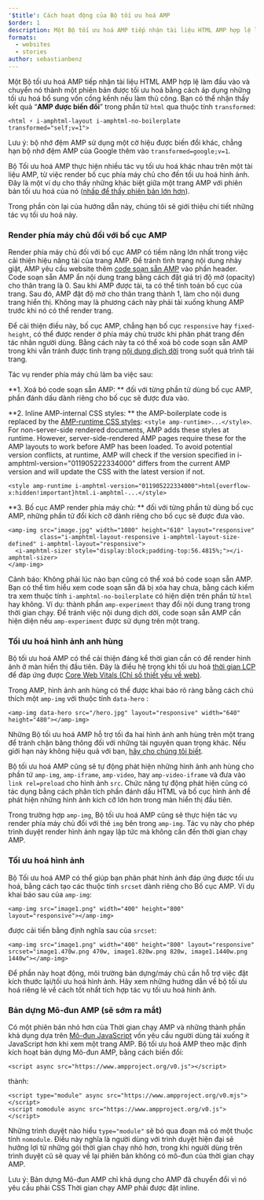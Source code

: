 ```yaml
---
'$title': Cách hoạt động của Bộ tối ưu hoá AMP
$order: 1
description: Một Bộ tối ưu hoá AMP tiếp nhận tài liệu HTML AMP hợp lệ làm đầu vào và chuyển nó thành một phiên bản được tối ưu hoá bằng cách áp dụng những tối ưu hoá bổ sung vốn cồng kềnh nếu làm thủ công. Hướng dẫn này giải thích chi tiết cách hoạt động của Bộ tối ưu hoá AMP.
formats:
  - websites
  - stories
author: sebastianbenz
---
```


Một Bộ tối ưu hoá AMP tiếp nhận tài liệu HTML AMP hợp lệ làm đầu vào và chuyển nó thành một phiên bản được tối ưu hoá bằng cách áp dụng những tối ưu hoá bổ sung vốn cồng kềnh nếu làm thủ công. Bạn có thể nhận thấy kết quả “**AMP được biến đổi**” trong phần tử `html` qua thuộc tính `transformed`:

```
<html ⚡ i-amphtml-layout i-amphtml-no-boilerplate transformed="self;v=1">
```

Lưu ý: bộ nhớ đệm AMP sử dụng một cờ hiệu được biến đổi khác, chẳng hạn bộ nhớ đệm AMP của Google thêm vào `transformed=google;v=1`.

Bộ Tối ưu hoá AMP thực hiện nhiều tác vụ tối ưu hoá khác nhau trên một tài liệu AMP, từ việc render bố cục phía máy chủ cho đến tối ưu hoá hình ảnh. Đây là một ví dụ cho thấy những khác biệt giữa một trang AMP với phiên bản tối ưu hoá của nó ([nhấp để thấy phiên bản lớn hơn](/static/img/docs/guides/optimized-amp-diff.png)).

<a href="/static/img/docs/guides/optimized-amp-diff.png"><amp-img lightbox layout="responsive" width="2560" height="773" src="/static/img/docs/guides/optimized-amp-diff.png"></amp-img></a>

Trong phần còn lại của hướng dẫn này, chúng tôi sẽ giới thiệu chi tiết những tác vụ tối ưu hoá này.

### Render phía máy chủ đối với bố cục AMP

Render phía máy chủ đối với bố cục AMP có tiềm năng lớn nhất trong việc cải thiện hiệu năng tải của trang AMP. Để tránh tình trạng nội dung nhảy giật, AMP yêu cầu website thêm [code soạn sẵn AMP](https://amp.dev/documentation/guides-and-tutorials/learn/spec/amp-boilerplate/?format=websites) vào phần header. Code soạn sẵn AMP ẩn nội dung trang bằng cách đặt giá trị độ mờ (opacity) cho thân trang là 0. Sau khi AMP được tải, ta có thể tính toán bố cục của trang. Sau đó, AMP đặt độ mờ cho thân trang thành 1, làm cho nội dung trang hiển thị. Không may là phương cách này phải tải xuống khung AMP trước khi nó có thể render trang.

Để cải thiện điều này, bố cục AMP, chẳng hạn bố cục `responsive` hay `fixed-height`, có thể được render ở phía máy chủ trước khi phân phát trang đến tác nhân người dùng. Bằng cách này ta có thể xoá bỏ code soạn sẵn AMP trong khi vẫn tránh được tình trạng [nội dung dịch dời](https://web.dev/cls/) trong suốt quá trình tải trang.

Tác vụ render phía máy chủ làm ba việc sau:

⁣**1. Xoá bỏ code soạn sẵn AMP: ** đối với từng phần tử dùng bố cục AMP, phần đánh dấu dành riêng cho bố cục sẽ được đưa vào.

⁣**2. Inline AMP-internal CSS styles: ** the AMP-boilerplate code is replaced by the <a href="https://cdn.ampproject.org/v0.css">AMP-runtime CSS styles</a>: `<style amp-runtime>...</style>`. For non-server-side rendered documents, AMP adds these styles at runtime. However, server-side-rendered AMP pages require these for the AMP layouts to work before AMP has been loaded. To avoid potential version conflicts, at runtime, AMP will check if the version specified in i-amphtml-version="011905222334000" differs from the current AMP version and will update the CSS with the latest version if not.

```
<style amp-runtime i-amphtml-version="011905222334000">html{overflow-x:hidden!important}html.i-amphtml-...</style>
```

⁣**3. Bố cục AMP render phía máy chủ: ** đối với từng phần tử dùng bố cục AMP, những phần tử đổi kích cỡ dành riêng cho bố cục sẽ được đưa vào.

```
<amp-img src="image.jpg" width="1080" height="610" layout="responsive"
         class="i-amphtml-layout-responsive i-amphtml-layout-size-defined" i-amphtml-layout="responsive">
  <i-amphtml-sizer style="display:block;padding-top:56.4815%;"></i-amphtml-sizer>
</amp-img>
```

Cảnh báo: Không phải lúc nào bạn cũng có thể xoá bỏ code soạn sẵn AMP. Bạn có thể tìm hiểu xem code soạn sẵn đã bị xóa hay chưa, bằng cách kiểm tra xem thuộc tính `i-amphtml-no-boilerplate` có hiện diện trên phần tử `html` hay không. Ví dụ: thành phần `amp-experiment` thay đổi nội dung trang trong thời gian chạy. Để tránh việc nội dung dịch dời, code soạn sẵn AMP cần hiện diện nếu `amp-experiment` được sử dụng trên một trang.

### Tối ưu hoá hình ảnh anh hùng

Bộ tối ưu hoá AMP có thể cải thiện đáng kể thời gian cần có để render hình ảnh ở màn hiển thị đầu tiên. Đây là điều hệ trọng khi tối ưu hoá [thời gian LCP](https://web.dev/lcp/) để đáp ứng được [Core Web Vitals (Chỉ số thiết yếu về web)](https://web.dev/vitals).

Trong AMP, hình ảnh anh hùng có thể được khai báo rõ ràng bằng cách chú thích một `amp-img` với thuộc tính `data-hero` :

```
<amp-img data-hero src="/hero.jpg" layout="responsive" width="640" height="480"></amp-img>
```

Những Bộ tối ưu hoá AMP hỗ trợ tối đa hai hình ảnh anh hùng trên một trang để tránh chặn băng thông đối với những tài nguyên quan trọng khác. Nếu giới hạn này không hiệu quả với bạn, [hãy cho chúng tôi biết](https://github.com/ampproject/amp-toolbox/issues).

Bộ tối ưu hoá AMP cũng sẽ tự động phát hiện những hình ảnh anh hùng cho phần tử `amp-img`, `amp-iframe`, `amp-video`, hay `amp-video-iframe` và đưa vào `link rel=preload` cho hình ảnh `src`. Chức năng tự động phát hiện cũng có tác dụng bằng cách phân tích phần đánh dấu HTML và bố cục hình ảnh để phát hiện những hình ảnh kích cỡ lớn hơn trong màn hiển thị đầu tiên.

Trong trường hợp `amp-img`, Bộ tối ưu hoá AMP cũng sẽ thực hiện tác vụ render phía máy chủ đối với thẻ `img` bên trong `amp-img`. Tác vụ này cho phép trình duyệt render hình ảnh ngay lập tức mà không cần đến thời gian chạy AMP.

### Tối ưu hoá hình ảnh

Bộ Tối ưu hoá AMP có thể giúp bạn phân phát hình ảnh đáp ứng được tối ưu hoá, bằng cách tạo các thuộc tính `srcset` dành riêng cho Bố cục AMP. Ví dụ khai báo sau của `amp-img`:

```
<amp-img src="image1.png" width="400" height="800" layout="responsive"></amp-img>
```

được cải tiến bằng định nghĩa sau của `srcset`:

```
<amp-img src="image1.png" width="400" height="800" layout="responsive" srcset="image1.470w.png 470w, image1.820w.png 820w, image1.1440w.png 1440w"></amp-img>
```

Để phần này hoạt động, môi trường bản dựng/máy chủ cần hỗ trợ việc đặt kích thước lại/tối ưu hoá hình ảnh. Hãy xem những hướng dẫn về bộ tối ưu hoá riêng lẻ về cách tốt nhất tích hợp tác vụ tối ưu hoá hình ảnh.

### Bản dựng Mô-đun AMP (sẽ sớm ra mắt)

Có một phiên bản nhỏ hơn của Thời gian chạy AMP và những thành phần khả dụng dựa trên [Mô-đun JavaScript](https://v8.dev/features/modules#browser) vốn yêu cầu người dùng tải xuống ít JavaScript hơn khi xem một trang AMP. Bộ tối ưu hoá AMP theo mặc định kích hoạt bản dựng Mô-đun AMP, bằng cách biến đổi:

```
<script async src="https://www.ampproject.org/v0.js"></script>
```

thành:

```
<script type="module" async src="https://www.ampproject.org/v0.mjs"></script>
<script nomodule async src="https://www.ampproject.org/v0.js"></script>
```

Những trình duyệt nào hiểu `type="module"` sẽ bỏ qua đoạn mã có một thuộc tính `nomodule`. Điều này nghĩa là người dùng với trình duyệt hiện đại sẽ hưởng lợi từ những gói thời gian chạy nhỏ hơn, trong khi người dùng trên trình duyệt cũ sẽ quay về lại phiên bản không có mô-đun của thời gian chạy AMP.

Lưu ý: Bản dựng Mô-đun AMP chỉ khả dụng cho AMP đã chuyển đổi vì nó yêu cầu phải CSS Thời gian chạy AMP phải được đặt inline.

